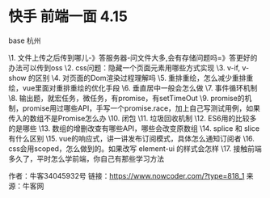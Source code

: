 # 快手 前端一面 4.15

base 杭州

\1. 文件上传之后传到哪儿-》答服务器-问文件大多,会有存储问题吗=》答更好的办法可以传到oss
\2. css问题：隐藏一个页面元素用哪些方式实现
\3. v-if, v-show 的区别
\4. 对页面的Dom渲染过程理解吗
\5. 重排重绘，怎么减少重排重绘，vue里面对重排重绘的优化手段
\6. 垂直居中一般会怎么做
\7. 事件循环机制
\8. 输出题，就宏任务，微任务，有promise，有setTimeOut
\9. promise的机制，promise用过哪些API，手写一个promise.race，加上自己写测试用例，如果传入的数组不是Promise怎么办
\10. 闭包
\11. 垃圾回收机制
\12. ES6用的比较多的是哪些
\13. 数组的增删改查有哪些API，哪些会改变原数组
\14. splice 和 slice有什么区别
\15. vue的响应式，讲一讲发布订阅模式，具体怎么通知订阅者
\16. css会用scoped，怎么做到的。如果改写 element-ui 的样式会怎样
\17. 接触前端多久了，平时怎么学前端，你自己有那些学习方法



作者：牛客34045932号
链接：https://www.nowcoder.com/?type=818_1
来源：牛客网